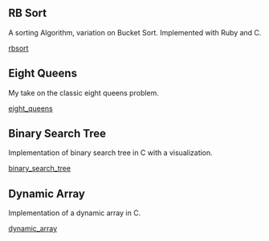 ## RB Sort

A sorting Algorithm, variation on Bucket Sort. Implemented with Ruby and C.

[rbsort][rbsort]

[rbsort]: rbsort/


## Eight Queens

My take on the classic eight queens problem.

[eight_queens][eight_queens]

[eight_queens]: eight_queens/


## Binary Search Tree

Implementation of binary search tree in C with a visualization.

[binary_search_tree][binary_search_tree]

[binary_search_tree]: binary_search_tree/

## Dynamic Array

Implementation of a dynamic array in C.

[dynamic_array][dynamic_array]

[dynamic_array]: dynamic_array/
